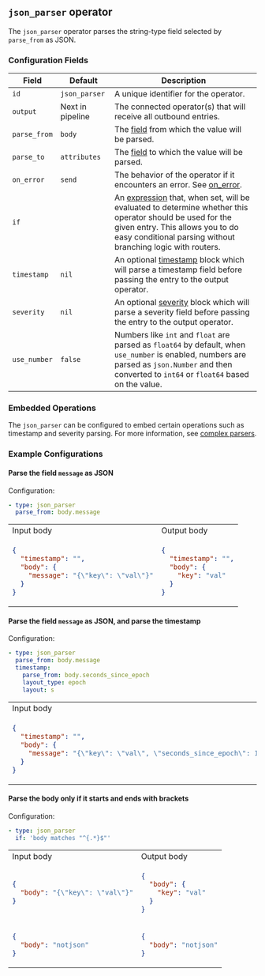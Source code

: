 ## `json_parser` operator

The `json_parser` operator parses the string-type field selected by `parse_from` as JSON.

### Configuration Fields

| Field        | Default          | Description |
| ---          | ---              | ---         |
| `id`         | `json_parser`    | A unique identifier for the operator. |
| `output`     | Next in pipeline | The connected operator(s) that will receive all outbound entries. |
| `parse_from` | `body`           | The [field](../types/field.md) from which the value will be parsed. |
| `parse_to`   | `attributes`     | The [field](../types/field.md) to which the value will be parsed. |
| `on_error`   | `send`           | The behavior of the operator if it encounters an error. See [on_error](../types/on_error.md). |
| `if`         |                  | An [expression](../types/expression.md) that, when set, will be evaluated to determine whether this operator should be used for the given entry. This allows you to do easy conditional parsing without branching logic with routers. |
| `timestamp`  | `nil`            | An optional [timestamp](../types/timestamp.md) block which will parse a timestamp field before passing the entry to the output operator. |
| `severity`   | `nil`            | An optional [severity](../types/severity.md) block which will parse a severity field before passing the entry to the output operator. |
| `use_number` | `false`          | Numbers like `int` and `float` are parsed as `float64` by default, when `use_number` is enabled, numbers are parsed as `json.Number` and then converted to `int64` or `float64` based on the value. |

### Embedded Operations

The `json_parser` can be configured to embed certain operations such as timestamp and severity parsing. For more information, see [complex parsers](../types/parsers.md#complex-parsers).


### Example Configurations


#### Parse the field `message` as JSON

Configuration:
```yaml
- type: json_parser
  parse_from: body.message
```

<table>
<tr><td> Input body </td> <td> Output body</td></tr>
<tr>
<td>

```json
{
  "timestamp": "",
  "body": {
    "message": "{\"key\": \"val\"}"
  }
}
```

</td>
<td>

```json
{
  "timestamp": "",
  "body": {
    "key": "val"
  }
}
```

</td>
</tr>
</table>

#### Parse the field `message` as JSON, and parse the timestamp

Configuration:
```yaml
- type: json_parser
  parse_from: body.message
  timestamp:
    parse_from: body.seconds_since_epoch
    layout_type: epoch
    layout: s
```

<table>
<tr><td> Input body </td> <td> Output body </td></tr>
<tr>
<td>

```json
{
  "timestamp": "",
  "body": {
    "message": "{\"key\": \"val\", \"seconds_since_epoch\": 1136214245}"
  }
}
```

</td>
<td>

```json
{
  "timestamp": "2006-01-02T15:04:05-07:00",
  "body": {
    "key": "val"
  }
}
```

</td>
</tr>
</table>

#### Parse the body only if it starts and ends with brackets

Configuration:
```yaml
- type: json_parser
  if: 'body matches "^{.*}$"'
```

<table>
<tr><td> Input body </td> <td> Output body </td></tr>
<tr>
<td>

```json
{
  "body": "{\"key\": \"val\"}"
}
```

</td>
<td>

```json
{
  "body": {
    "key": "val"
  }
}
```

</td>
</tr>

<tr>
<td>

```json
{
  "body": "notjson"
}
```

</td>
<td>

```json
{
  "body": "notjson"
}
```

</td>
</tr>
</table>
